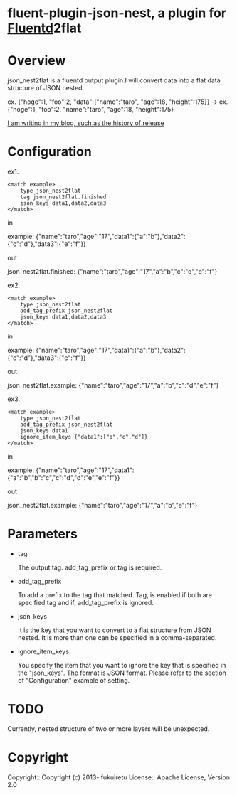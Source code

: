 # fluent-plugin-json-nest, a plugin for [Fluentd](http://fluentd.org)2flat
# Overview

json_nest2flat is a fluentd output plugin.I will convert data into a flat data structure of JSON nested.

ex. {"hoge":1, "foo":2, "data":{"name":"taro", "age":18, "height":175}} -> ex. {"hoge":1, "foo":2, "name":"taro", "age":18, "height":175}

[I am writing in my blog, such as the history of release](http://f-retu.hatenablog.com/entry/2013/12/24/235908)

# Configuration
ex1.

    <match example>
        type json_nest2flat
        tag json_nest2flat.finished
        json_keys data1,data2,data3
    </match>

in

example: {"name":"taro","age":"17","data1":{"a":"b"},"data2":{"c":"d"},"data3":{"e":"f"}}

out

json_nest2flat.finished: {"name":"taro","age":"17","a":"b","c":"d","e":"f"}

ex2.

    <match example>
        type json_nest2flat
        add_tag_prefix json_nest2flat
        json_keys data1,data2,data3
    </match>

in

example: {"name":"taro","age":"17","data1":{"a":"b"},"data2":{"c":"d"},"data3":{"e":"f"}}

out

json_nest2flat.example: {"name":"taro","age":"17","a":"b","c":"d","e":"f"}

ex3.

    <match example>
        type json_nest2flat
        add_tag_prefix json_nest2flat
        json_keys data1
        ignore_item_keys {"data1":["b","c","d"]}
    </match>

in

example: {"name":"taro","age":"17","data1":{"a":"b","b":"c","c":"d","d":"e","e":"f"}}

out

json_nest2flat.example: {"name":"taro","age":"17","a":"b","e":"f"}

# Parameters
* tag

    The output tag. add_tag_prefix or tag is required.

* add_tag_prefix

    To add a prefix to the tag that matched. Tag, is enabled if both are specified tag and if, add_tag_prefix is ignored.

* json_keys

    It is the key that you want to convert to a flat structure from JSON nested. It is more than one can be specified in a comma-separated.

* ignore_item_keys

    You specify the item that you want to ignore the key that is specified in the "json_keys". The format is JSON format. Please refer to the section of "Configuration" example of setting.
    

# TODO

 Currently, nested structure of two or more layers will be unexpected.
 
# Copyright
Copyright:: Copyright (c) 2013- fukuiretu License:: Apache License, Version 2.0
